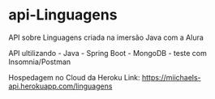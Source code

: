 # api-Linguagens
API sobre Linguagens criada na imersão Java com a Alura

API ultilizando - Java - Spring Boot - MongoDB - teste com Insomnia/Postman

Hospedagem no Cloud da Heroku
Link: https://miichaels-api.herokuapp.com/linguagens
